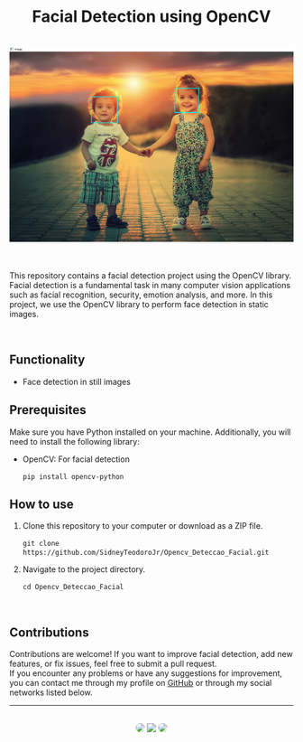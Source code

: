 <h1 align="center">Facial Detection using OpenCV</h1>
</br>

<div align="center">
<img src="https://github.com/SidneyTeodoroJr/Opencv_Deteccao_Facial/blob/main/print_screen.png" alt="Facial Detection">
</div>
</br> 
</br>

<p>
This repository contains a facial detection project using the OpenCV library. Facial detection is a fundamental task in many computer vision applications such as facial recognition, security, emotion analysis, and more. In this project, we use the OpenCV library to perform face detection in static images.
</p>
</br>

## Functionality

- Face detection in still images

## Prerequisites

<p>
 Make sure you have Python installed on your machine. Additionally, you will need to install the following library:
</p>

- OpenCV: For facial detection

      pip install opencv-python 


## How to use

1. Clone this repository to your computer or download as a ZIP file.
   ```
   git clone https://github.com/SidneyTeodoroJr/Opencv_Deteccao_Facial.git
2. Navigate to the project directory.
   ```
   cd Opencv_Deteccao_Facial

</br>


## Contributions

<p>
Contributions are welcome! If you want to improve facial detection, add new features, or fix issues, feel free to submit a pull request. </br>If you encounter any problems or have any suggestions for improvement, you can contact me through my profile on <a href="https://github.com/SidneyTeodoroJr" target="_blank">GitHub</a> or through my social networks listed below.
</p>

<hr>
</br>

<div align="center">
<a href="https://sidney-personal-portifolio.netlify.app/"><img src="https://img.shields.io/badge/-Portifolio-%230077B5?style=for-the-badge&logo=portifolio&logoColor=white" style="border-radius: 30px" target="_blank" /></a>
<a href="https://www.instagram.com/sidneyteodoroaraujo" target="_blank"><img src="https://img.shields.io/badge/-Instagram-%23E4405F?style=for-the-badge&logo=instagram&logoColor=white" /></a>
<a href="https://www.linkedin.com/in/sidney-teodoro-4a4a8119b?lipi=urn%3Ali%3Apage%3Ad_flagship3_profile_view_base_contact_details%3B%2FevuTOiSSJS2hWGCZgtZiQ%3D%3D" target="_blank"><img src="https://img.shields.io/badge/-LinkedIn-%230077B5?style=for-the-badge&logo=linkedin&logoColor=white" style="border-radius: 30px" target="_blank"></a>
</div>
